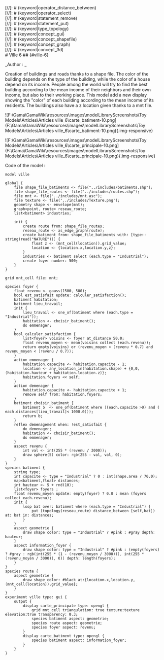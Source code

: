 [//]: # (keyword|operator_gauss)
<div class='gama-keyword-style' id ='301_0_301_operator-gauss'></div>
[//]: # (keyword|operator_distance_between)
<div class='gama-keyword-style' id ='301_1_265_operator-distance-between'></div>
[//]: # (keyword|operator_select)
<div class='gama-keyword-style' id ='301_2_469_operator-select'></div>
[//]: # (keyword|statement_remove)
<div class='gama-keyword-style' id ='301_3_618_statement-remove'></div>
[//]: # (keyword|statement_put)
<div class='gama-keyword-style' id ='301_4_614_statement-put'></div>
[//]: # (keyword|type_topology)
<div class='gama-keyword-style' id ='301_5_1567_type-topology'></div>
[//]: # (keyword|concept_gui)
<div class='gama-keyword-style' id ='301_6_52_concept-gui'></div>
[//]: # (keyword|concept_shapefile)
<div class='gama-keyword-style' id ='301_7_99_concept-shapefile'></div>
[//]: # (keyword|concept_graph)
<div class='gama-keyword-style' id ='301_8_47_concept-graph'></div>
[//]: # (keyword|concept_3d)
<div class='gama-keyword-style' id ='301_9_1_concept-3d'></div>
# Ville 6 ## {#ville-6}


_Author : _

Creation of buildings and roads thanks to a shape file. The color of the building depends on the type of the building, while the color of a house depend on its income. People among the world will try to find the best building according to the mean income of their neighbors and their own income, but also to their working place. This model add a new display showing the "color" of each building according to the mean income of its residents. The buildings also have a z location given thanks to a mnt file.


![F:\Gama\GamaWiki\resources\images\modelLibraryScreenshots\Toy Models\Articles\Articles ville_6\carte_batiment-10.png](F:\Gama\GamaWiki\resources\images\modelLibraryScreenshots\Toy Models\Articles\Articles ville_6\carte_batiment-10.png){.img-responsive}

![F:\Gama\GamaWiki\resources\images\modelLibraryScreenshots\Toy Models\Articles\Articles ville_6\carte_principale-10.png](F:\Gama\GamaWiki\resources\images\modelLibraryScreenshots\Toy Models\Articles\Articles ville_6\carte_principale-10.png){.img-responsive}

Code of the model : 

```
model ville

global {
	file shape_file_batiments <- file("../includes/batiments.shp");
	file shape_file_routes <- file("../includes/routes.shp");
	file mnt <- file("../includes/mnt.asc");
	file texture <- file('../includes/Texture.png');
	geometry shape <- envelope(mnt);
	graph<point, route> reseau_route;
	list<batiment> industries;
	
	init {
		create route from: shape_file_routes;
		reseau_route <- as_edge_graph(route);
		create batiment from: shape_file_batiments with: [type:: string(read("NATURE"))] {
			float z <- (mnt_cell(location)).grid_value;   
			location <- {location.x,location.y,z};
		}
		industries <- batiment select (each.type = "Industrial");
		create foyer number: 500;
	}
}

grid mnt_cell file: mnt;

species foyer {
	float revenu <- gauss(1500, 500);
	bool est_satisfait update: calculer_satisfaction();
	batiment habitation;
	batiment lieu_travail;
	init {
		lieu_travail <- one_of(batiment where (each.type = "Industrial"));
		habitation <- choisir_batiment(); 
		do emmenager;
	}
	bool calculer_satisfaction {
		list<foyer> voisins <- foyer at_distance 50.0;
		float revenu_moyen <- mean(voisins collect (each.revenu));
		return empty(voisins) or (revenu_moyen > (revenu * 0.7) and revenu_moyen < (revenu / 0.7));
	}
	action emmenager {
		habitation.capacite <- habitation.capacite - 1;
		location <- any_location_in(habitation.shape) + {0,0, (habitation.hauteur + habitation.location.z)};
		habitation.foyers << self;
	}
	action demenager {
		habitation.capacite <- habitation.capacite + 1;
		remove self from: habitation.foyers;
	}
	batiment choisir_batiment {
		batiment b  <- one_of(batiment where ((each.capacite >0) and ( each.distances[lieu_travail]< 1000.0)));
		return b;
	}
	reflex demenagement when: !est_satisfait {
		do demenager;
		habitation <- choisir_batiment();
		do emmenager;
	}
	aspect revenu {
		int val <- int(255 * (revenu / 3000));
		draw sphere(5) color: rgb(255 - val, val, 0);
	}
}
species batiment {
	string type;
	int capacite <- type = "Industrial" ? 0 : int(shape.area / 70.0);
	map<batiment,float> distances;
	int hauteur <- 5 + rnd(10);
	list<foyer> foyers ;
	float revenu_moyen update: empty(foyer) ? 0.0 : mean (foyers collect each.revenu);
	init {
		loop bat over: batiment where (each.type = "Industrial") {
			put (topology(reseau_route) distance_between [self,bat]) at: bat in: distances;
		}
	}
	aspect geometrie {
		draw shape color: type = "Industrial" ? #pink : #gray depth: hauteur;
	}
	aspect information_foyer {
		draw shape color: type = "Industrial" ? #pink : (empty(foyers) ? #gray : rgb(int(255 * (1 - (revenu_moyen / 3000))), int(255 * (revenu_moyen / 3000)), 0)) depth: length(foyers);
	}
}
species route {
	aspect geometrie {
		draw shape color: #black at:{location.x,location.y,(mnt_cell(location)).grid_value};
	}
}
experiment ville type: gui {
	output {
		display carte_principale type: opengl {
			grid mnt_cell triangulation: true texture:texture elevation:true transparency: 0.3;
			species batiment aspect: geometrie;
			species route aspect: geometrie;
			species foyer aspect: revenu;
		}
		display carte_batiment type: opengl {
			species batiment aspect: information_foyer;
		}
	}
}
```
